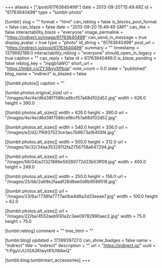 +++
aliases = ["/post/61763640499"]
date = 2013-09-20T15:49:49Z
id = "61763640499"
type = "tumblr-photo"

[tumblr]
slug = ""
format = "html"
can_reblog = false
is_blocks_post_format = false
can_blaze = false
date = "2013-09-20 15:49:49 GMT"
can_like = false
interactability_blaze = "everyone"
image_permalink = "https://indirect.io/image/61763640499"
can_send_in_message = true
display_avatar = true
type = "photo"
id_string = "61763640499"
post_url = "https://indirect.io/post/61763640499"
summary = ""
timestamp = 1379692189.0
interactability_reblog = "everyone"
should_open_in_legacy = true
caption = ""
can_reply = false
id = 61763640499.0
is_blaze_pending = false
reblog_key = "mpgb1aWO"
short_url = "https://tmblr.co/ZY3jbyvXPbop"
note_count = 0.0
state = "published"
blog_name = "indirect"
is_blazed = false

[[tumblr.photos]]
caption = ""

[tumblr.photos.original_size]
url = "/images/4e/4e/d6d38f7586ce6bcf57a68d102d52.jpg"
width = 626.0
height = 390.0

[[tumblr.photos.alt_sizes]]
width = 626.0
height = 390.0
url = "/images/4e/4e/d6d38f7586ce6bcf57a68d102d52.jpg"

[[tumblr.photos.alt_sizes]]
width = 540.0
height = 336.0
url = "/images/e2/d2/7f6937523ce3ec7b9673a16455f4.jpg"

[[tumblr.photos.alt_sizes]]
width = 500.0
height = 312.0
url = "/images/1b/32/34aa35329112fa2756758a647294.jpg"

[[tumblr.photos.alt_sizes]]
url = "/images/56/04/a31321888e59280772d33b53ff09.jpg"
width = 400.0
height = 249.0

[[tumblr.photos.alt_sizes]]
width = 250.0
height = 156.0
url = "/images/25/bb/2a69e2faadf28d8ee0d8b9589516.jpg"

[[tumblr.photos.alt_sizes]]
url = "/images/23/6a/7738fa7777aa1be4d8a2d33eeae7.jpg"
width = 100.0
height = 62.0

[[tumblr.photos.alt_sizes]]
url = "/images/22/be/4552aeb930a2c3ee09782990aec2.jpg"
width = 75.0
height = 75.0

[tumblr.reblog]
comment = ""
tree_html = ""

[tumblr.blog]
updated = 1739939727.0
can_show_badges = false
name = "indirect"
title = "indirect"
description = ""
url = "https://indirect.io/"
uuid = "t:PgyUJU3SA2Klwyt81UWAwQ"

[tumblr.blog.tumblrmart_accessories]
+++
